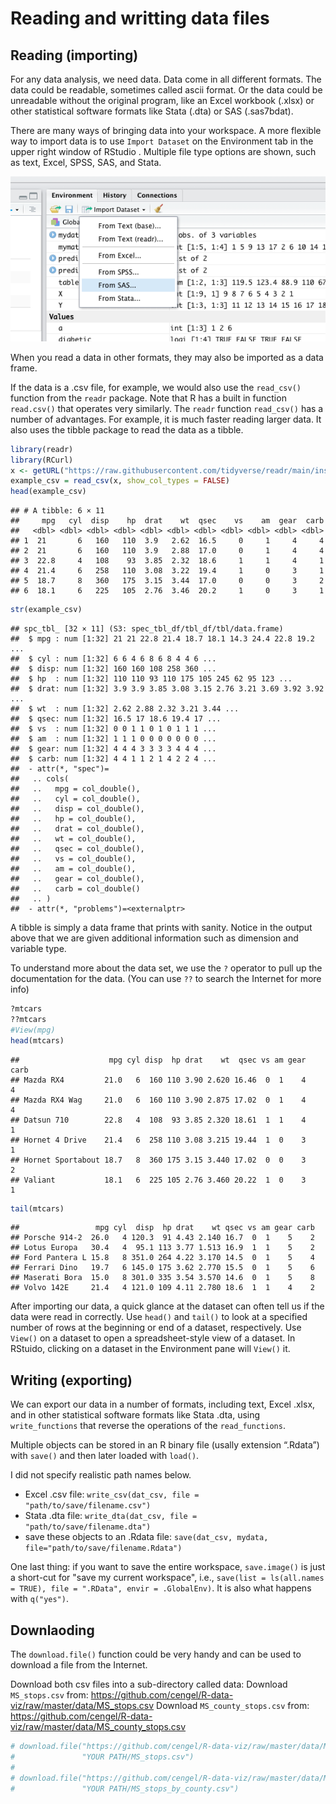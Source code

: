 # Reading and writting data files

## Reading (importing) 
For any data analysis, we need data. Data come in all different formats. The data could be readable, sometimes called ascii format. Or the data could be unreadable without the original program, like an Excel workbook (.xlsx) or other statistical software formats like Stata (.dta) or SAS (.sas7bdat).

There are many ways of bringing data into your workspace.  A more flexible way to import data is to use `Import Dataset` on the Environment tab in the upper right window of RStudio . Multiple file type options are shown, such as text, Excel, SPSS, SAS, and Stata.

<img src="png/Import.png" width="552" />

When you read a data in other formats, they may also be imported as a data frame.  

If the data is a .csv file, for example, we would also use the `read_csv()` function from the `readr` package. Note that R has a built in function `read.csv()` that operates very similarly. The `readr` function `read_csv()` has a number of advantages. For example, it is much faster reading larger data. It also uses the tibble package to read the data as a tibble.  


```r
library(readr)
library(RCurl)
x <- getURL("https://raw.githubusercontent.com/tidyverse/readr/main/inst/extdata/mtcars.csv")
example_csv = read_csv(x, show_col_types = FALSE)
head(example_csv)
```

```
## # A tibble: 6 × 11
##     mpg   cyl  disp    hp  drat    wt  qsec    vs    am  gear  carb
##   <dbl> <dbl> <dbl> <dbl> <dbl> <dbl> <dbl> <dbl> <dbl> <dbl> <dbl>
## 1  21       6   160   110  3.9   2.62  16.5     0     1     4     4
## 2  21       6   160   110  3.9   2.88  17.0     0     1     4     4
## 3  22.8     4   108    93  3.85  2.32  18.6     1     1     4     1
## 4  21.4     6   258   110  3.08  3.22  19.4     1     0     3     1
## 5  18.7     8   360   175  3.15  3.44  17.0     0     0     3     2
## 6  18.1     6   225   105  2.76  3.46  20.2     1     0     3     1
```

```r
str(example_csv)
```

```
## spc_tbl_ [32 × 11] (S3: spec_tbl_df/tbl_df/tbl/data.frame)
##  $ mpg : num [1:32] 21 21 22.8 21.4 18.7 18.1 14.3 24.4 22.8 19.2 ...
##  $ cyl : num [1:32] 6 6 4 6 8 6 8 4 4 6 ...
##  $ disp: num [1:32] 160 160 108 258 360 ...
##  $ hp  : num [1:32] 110 110 93 110 175 105 245 62 95 123 ...
##  $ drat: num [1:32] 3.9 3.9 3.85 3.08 3.15 2.76 3.21 3.69 3.92 3.92 ...
##  $ wt  : num [1:32] 2.62 2.88 2.32 3.21 3.44 ...
##  $ qsec: num [1:32] 16.5 17 18.6 19.4 17 ...
##  $ vs  : num [1:32] 0 0 1 1 0 1 0 1 1 1 ...
##  $ am  : num [1:32] 1 1 1 0 0 0 0 0 0 0 ...
##  $ gear: num [1:32] 4 4 4 3 3 3 3 4 4 4 ...
##  $ carb: num [1:32] 4 4 1 1 2 1 4 2 2 4 ...
##  - attr(*, "spec")=
##   .. cols(
##   ..   mpg = col_double(),
##   ..   cyl = col_double(),
##   ..   disp = col_double(),
##   ..   hp = col_double(),
##   ..   drat = col_double(),
##   ..   wt = col_double(),
##   ..   qsec = col_double(),
##   ..   vs = col_double(),
##   ..   am = col_double(),
##   ..   gear = col_double(),
##   ..   carb = col_double()
##   .. )
##  - attr(*, "problems")=<externalptr>
```

A tibble is simply a data frame that prints with sanity. Notice in the output above that we are given additional information such as dimension and variable type.  
  
To understand more about the data set, we use the `?` operator to pull up the documentation for the data. (You can use `??` to search the Internet for more info)  


```r
?mtcars
??mtcars
#View(mpg)
head(mtcars)
```

```
##                    mpg cyl disp  hp drat    wt  qsec vs am gear carb
## Mazda RX4         21.0   6  160 110 3.90 2.620 16.46  0  1    4    4
## Mazda RX4 Wag     21.0   6  160 110 3.90 2.875 17.02  0  1    4    4
## Datsun 710        22.8   4  108  93 3.85 2.320 18.61  1  1    4    1
## Hornet 4 Drive    21.4   6  258 110 3.08 3.215 19.44  1  0    3    1
## Hornet Sportabout 18.7   8  360 175 3.15 3.440 17.02  0  0    3    2
## Valiant           18.1   6  225 105 2.76 3.460 20.22  1  0    3    1
```

```r
tail(mtcars)
```

```
##                 mpg cyl  disp  hp drat    wt qsec vs am gear carb
## Porsche 914-2  26.0   4 120.3  91 4.43 2.140 16.7  0  1    5    2
## Lotus Europa   30.4   4  95.1 113 3.77 1.513 16.9  1  1    5    2
## Ford Pantera L 15.8   8 351.0 264 4.22 3.170 14.5  0  1    5    4
## Ferrari Dino   19.7   6 145.0 175 3.62 2.770 15.5  0  1    5    6
## Maserati Bora  15.0   8 301.0 335 3.54 3.570 14.6  0  1    5    8
## Volvo 142E     21.4   4 121.0 109 4.11 2.780 18.6  1  1    4    2
```

After importing our data, a quick glance at the dataset can often tell us if the data were read in correctly.  Use `head()` and `tail()` to look at a specified number of rows at the beginning or end of a dataset, respectively.  Use `View()` on a dataset to open a spreadsheet-style view of a dataset. In RStuido, clicking on a dataset in the Environment pane will `View()` it.  

## Writing (exporting)

We can export our data in a number of formats, including text, Excel .xlsx, and in other statistical software formats like Stata .dta, using `write_functions` that reverse the operations of the `read_functions`.  

Multiple objects can be stored in an R binary file (usally extension “.Rdata”) with `save()` and then later loaded with `load()`.  

I did not specify realistic path names below.  
  
- Excel .csv file: `write_csv(dat_csv, file = "path/to/save/filename.csv")` 
- Stata .dta file: `write_dta(dat_csv, file = "path/to/save/filename.dta")` 
- save these objects to an .Rdata file:  `save(dat_csv, mydata, file="path/to/save/filename.Rdata")` 

One last thing: if you want to save the entire workspace, `save.image()` is just a short-cut for "save my current workspace", i.e., `save(list = ls(all.names = TRUE), file = ".RData", envir = .GlobalEnv)`. It is also what happens with `q("yes")`. 

## Downlaoding

The `download.file()` function could be very handy and can be used to download a file from the Internet.

Download both csv files into a sub-directory called data:
Download `MS_stops.csv` from: <https://github.com/cengel/R-data-viz/raw/master/data/MS_stops.csv>
Download `MS_county_stops.csv` from:  <https://github.com/cengel/R-data-viz/raw/master/data/MS_county_stops.csv>


```r
# download.file("https://github.com/cengel/R-data-viz/raw/master/data/MS_stops.csv", 
#               "YOUR PATH/MS_stops.csv")
# 
# download.file("https://github.com/cengel/R-data-viz/raw/master/data/MS_stops_by_county.csv", 
#               "YOUR PATH/MS_stops_by_county.csv")
```

